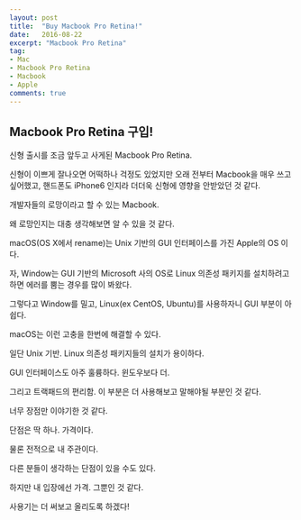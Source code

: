 ```yaml
---
layout: post
title:  "Buy Macbook Pro Retina!"
date:   2016-08-22
excerpt: "Macbook Pro Retina"
tag:
- Mac
- Macbook Pro Retina
- Macbook
- Apple
comments: true
---
```


## Macbook Pro Retina 구입!

신형 출시를 조금 앞두고 사게된 Macbook Pro Retina.

신형이 이쁘게 잘나오면 어떡하나 걱정도 있었지만 오래 전부터 Macbook을 매우 쓰고 싶어했고, 핸드폰도 iPhone6 인지라 더더욱 신형에 영향을 안받았던 것 같다.

개발자들의 로망이라고 할 수 있는 Macbook.

왜 로망인지는 대충 생각해보면 알 수 있을 것 같다.

macOS(OS X에서 rename)는 Unix 기반의 GUI 인터페이스를 가진 Apple의 OS 이다.

자, Window는 GUI 기반의 Microsoft 사의 OS로 Linux 의존성 패키지를 설치하려고 하면 에러를 뿜는 경우를 많이 봐왔다.

그렇다고 Window를 밀고, Linux(ex CentOS, Ubuntu)를 사용하자니 GUI 부분이 아쉽다.

macOS는 이런 고충을 한번에 해결할 수 있다.

일단 Unix 기반. Linux 의존성 패키지들의 설치가 용이하다.

GUI 인터페이스도 아주 훌륭하다. 윈도우보다 더.

그리고 트랙패드의 편리함. 이 부분은 더 사용해보고 말해야될 부분인 것 같다.

너무 장점만 이야기한 것 같다.

단점은 딱 하나. 가격이다.

물론 전적으로 내 주관이다.

다른 분들이 생각하는 단점이 있을 수도 있다.

하지만 내 입장에선 가격. 그뿐인 것 같다.

사용기는 더 써보고 올리도록 하겠다!
